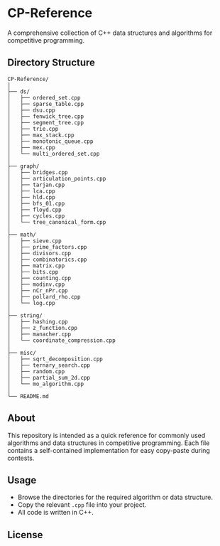 # CP-Reference

A comprehensive collection of C++ data structures and algorithms for competitive programming.

## Directory Structure

```
CP-Reference/
│
├── ds/
│   ├── ordered_set.cpp
│   ├── sparse_table.cpp
│   ├── dsu.cpp
│   ├── fenwick_tree.cpp
│   ├── segment_tree.cpp
│   ├── trie.cpp
│   ├── max_stack.cpp
│   ├── monotonic_queue.cpp
│   ├── mex.cpp
│   └── multi_ordered_set.cpp
│
├── graph/
│   ├── bridges.cpp
│   ├── articulation_points.cpp
│   ├── tarjan.cpp
│   ├── lca.cpp
│   ├── hld.cpp
│   ├── bfs_01.cpp
│   ├── floyd.cpp
│   ├── cycles.cpp
│   └── tree_canonical_form.cpp
│
├── math/
│   ├── sieve.cpp
│   ├── prime_factors.cpp
│   ├── divisors.cpp
│   ├── combinatorics.cpp
│   ├── matrix.cpp
│   ├── bits.cpp
│   ├── counting.cpp
│   ├── modinv.cpp
│   ├── nCr_nPr.cpp
│   ├── pollard_rho.cpp
│   └── log.cpp
│
├── string/
│   ├── hashing.cpp
│   ├── z_function.cpp
│   ├── manacher.cpp
│   └── coordinate_compression.cpp
│
├── misc/
│   ├── sqrt_decomposition.cpp
│   ├── ternary_search.cpp
│   ├── random.cpp
│   ├── partial_sum_2d.cpp
│   └── mo_algorithm.cpp
│
└── README.md
```

## About

This repository is intended as a quick reference for commonly used algorithms and data structures in competitive programming. Each file contains a self-contained implementation for easy copy-paste during contests.

## Usage

- Browse the directories for the required algorithm or data structure.
- Copy the relevant `.cpp` file into your project.
- All code is written in C++.

## License